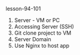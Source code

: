 lesson-94-101

1. Server - VM or PC
2. Accessing Server (SSH)
3. Git clone project to VM
4. Server Domain
5. Use Nginx to host app